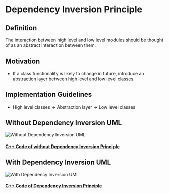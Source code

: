 # Dependency Inversion Principle

## Definition

The interaction between high level and low level modules should be thought of as an abstract interaction between them.

## Motivation

* If a class functionality is likely to change in future, introduce an abstraction layer between high level and low level classes.

## Implementation Guidelines

* High level classes -> Abstraction layer -> Low level classes


## Without Dependency Inversion UML
![Without Dependency Inversion UML](https://github.com/tal95shah/SOLID_Principles/blob/master/DependencyInversion/images/withoutDIP.png "Without Dependency Inversion UML")

#### [C++ Code of without Dependency Inversion Principle](https://github.com/tal95shah/SOLID_Principles/blob/master/DependencyInversion/withoutDIP.cpp)<br/>


## With Dependency Inversion UML
![With Dependency Inversion UML](https://github.com/tal95shah/SOLID_Principles/blob/master/DependencyInversion/images/withDIP.png "With Dependency Inversion UML")

#### [C++ Code of Dependency Inversion Principle](https://github.com/tal95shah/SOLID_Principles/blob/master/DependencyInversion/withDIP.cpp)<br/>

